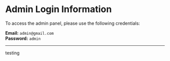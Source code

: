 # Admin Login Information

To access the admin panel, please use the following credentials:

**Email:** `admin@gmail.com`  
**Password:** `admin`

---
testing